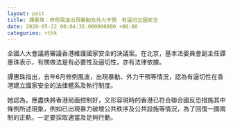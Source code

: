 ```yaml
---
layout: post
title: 譚惠珠：修例風波出現暴動及外力干預　有逼切立國安法
date: 2020-05-22 00:04:36.000000000 +08:00
categories: rthk
---
```


全國人大會議將審議香港維護國家安全的決議案。在北京，基本法委員會副主任譚惠珠表示，有關做法是有必要性及逼切性，亦有法律依據。

譚惠珠指出，去年6月修例風波，出現暴動、外力干預等情況，認為有逼切性在香港建立國家安全的法律體系及執行制度。

她認為，應盡快將香港局面控制好，又形容現時的香港已符合聯合國反恐措施其中條例所述現象，例如已出現暴力破壞公共秩序及公共設施等情況，為了回復一國兩制的正軌，一定要採取適當及足夠行動。
